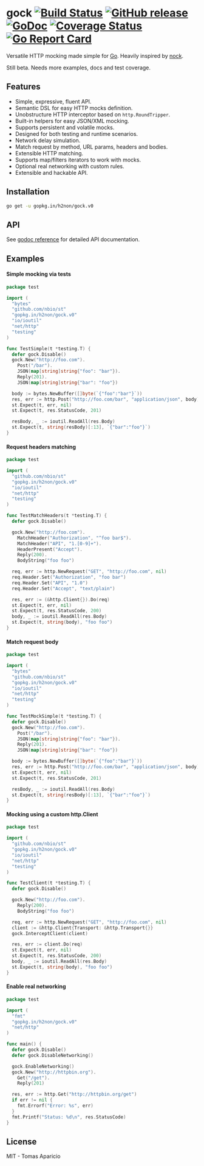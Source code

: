 # gock [![Build Status](https://travis-ci.org/h2non/gock.png)](https://travis-ci.org/h2non/gock) [![GitHub release](https://img.shields.io/badge/version-0.1.0-orange.svg?style=flat)](https://github.com/h2non/gock/releases) [![GoDoc](https://godoc.org/github.com/h2non/?status.svg)](https://godoc.org/github.com/h2non/gock) [![Coverage Status](https://coveralls.io/rgockepos/github/h2non/gock/badge.svg?branch=master)](https://coveralls.io/github/h2non/gock?branch=master) [![Go Report Card](https://goreportcard.com/badge/github.com/h2non/gock)](https://goreportcard.com/report/github.com/h2non/gock)

Versatile HTTP mocking made simple for [Go](https://golang.org). 
Heavily inspired by [nock](https://github.com/pgte/nock).

Still beta. Needs more examples, docs and test coverage.

## Features

- Simple, expressive, fluent API.
- Semantic DSL for easy HTTP mocks definition.
- Unobstructure HTTP interceptor based on `http.RoundTripper`.
- Built-in helpers for easy JSON/XML mocking.
- Supports persistent and volatile mocks.
- Designed for both testing and runtime scenarios.
- Network delay simulation.
- Match request by method, URL params, headers and bodies.
- Extensible HTTP matching.
- Supports map/filters iterators to work with mocks.
- Optional real networking with custom rules.
- Extensible and hackable API.

## Installation

```bash
go get -u gopkg.in/h2non/gock.v0
```

## API

See [godoc reference](https://godoc.org/github.com/h2non/gock) for detailed API documentation.

## Examples

#### Simple mocking via tests

```go
package test

import (
  "bytes"
  "github.com/nbio/st"
  "gopkg.in/h2non/gock.v0"
  "io/ioutil"
  "net/http"
  "testing"
)

func TestSimple(t *testing.T) {
  defer gock.Disable()
  gock.New("http://foo.com").
    Post("/bar").
    JSON(map[string]string{"foo": "bar"}).
    Reply(201).
    JSON(map[string]string{"bar": "foo"})

  body := bytes.NewBuffer([]byte(`{"foo":"bar"}`))
  res, err := http.Post("http://foo.com/bar", "application/json", body)
  st.Expect(t, err, nil)
  st.Expect(t, res.StatusCode, 201)

  resBody, _ := ioutil.ReadAll(res.Body)
  st.Expect(t, string(resBody)[:13], `{"bar":"foo"}`)
}
```

#### Request headers matching

```go
package test

import (
  "github.com/nbio/st"
  "gopkg.in/h2non/gock.v0"
  "io/ioutil"
  "net/http"
  "testing"
)

func TestMatchHeaders(t *testing.T) {
  defer gock.Disable()

  gock.New("http://foo.com").
    MatchHeader("Authorization", "^foo bar$").
    MatchHeader("API", "1.[0-9]+").
    HeaderPresent("Accept").
    Reply(200).
    BodyString("foo foo")

  req, err := http.NewRequest("GET", "http://foo.com", nil)
  req.Header.Set("Authorization", "foo bar")
  req.Header.Set("API", "1.0")
  req.Header.Set("Accept", "text/plain")

  res, err := (&http.Client{}).Do(req)
  st.Expect(t, err, nil)
  st.Expect(t, res.StatusCode, 200)
  body, _ := ioutil.ReadAll(res.Body)
  st.Expect(t, string(body), "foo foo")
}
```

#### Match request body

```go
package test

import (
  "bytes"
  "github.com/nbio/st"
  "gopkg.in/h2non/gock.v0"
  "io/ioutil"
  "net/http"
  "testing"
)

func TestMockSimple(t *testing.T) {
  defer gock.Disable()
  gock.New("http://foo.com").
    Post("/bar").
    JSON(map[string]string{"foo": "bar"}).
    Reply(201).
    JSON(map[string]string{"bar": "foo"})

  body := bytes.NewBuffer([]byte(`{"foo":"bar"}`))
  res, err := http.Post("http://foo.com/bar", "application/json", body)
  st.Expect(t, err, nil)
  st.Expect(t, res.StatusCode, 201)

  resBody, _ := ioutil.ReadAll(res.Body)
  st.Expect(t, string(resBody)[:13], `{"bar":"foo"}`)
}
```

#### Mocking using a custom http.Client

```go
package test

import (
  "github.com/nbio/st"
  "gopkg.in/h2non/gock.v0"
  "io/ioutil"
  "net/http"
  "testing"
)

func TestClient(t *testing.T) {
  defer gock.Disable()

  gock.New("http://foo.com").
    Reply(200).
    BodyString("foo foo")

  req, err := http.NewRequest("GET", "http://foo.com", nil)
  client := &http.Client{Transport: &http.Transport{}}
  gock.InterceptClient(client)

  res, err := client.Do(req)
  st.Expect(t, err, nil)
  st.Expect(t, res.StatusCode, 200)
  body, _ := ioutil.ReadAll(res.Body)
  st.Expect(t, string(body), "foo foo")
}
```

#### Enable real networking

```go
package test

import (
  "fmt"
  "gopkg.in/h2non/gock.v0"
  "net/http"
)

func main() {
  defer gock.Disable()
  defer gock.DisableNetworking()

  gock.EnableNetworking()
  gock.New("http://httpbin.org").
    Get("/get").
    Reply(201)

  res, err := http.Get("http://httpbin.org/get")
  if err != nil {
    fmt.Errorf("Error: %s", err)
  }
  fmt.Printf("Status: %d\n", res.StatusCode)
}
```

## License 

MIT - Tomas Aparicio
